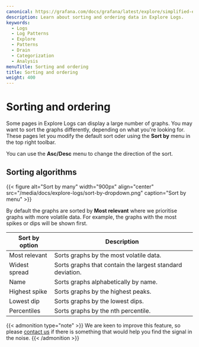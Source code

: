 ```yaml
---
canonical: https://grafana.com/docs/grafana/latest/explore/simplified-exploration/logs/ordering/
description: Learn about sorting and ordering data in Explore Logs.
keywords:
  - Logs
  - Log Patterns
  - Explore
  - Patterns
  - Drain
  - Categorization
  - Analysis
menuTitle: Sorting and ordering
title: Sorting and ordering
weight: 400
---
```


# Sorting and ordering

Some pages in Explore Logs can display a large number of graphs. You may want to sort the graphs differently, depending on what you're looking for. These pages let you modify the default sort oder using the **Sort by** menu in the top right toolbar.

You can use the **Asc/Desc** menu to change the direction of the sort.

## Sorting algorithms

{{< figure alt="Sort by many" width="900px" align="center" src="/media/docs/explore-logs/sort-by-dropdown.png" caption="Sort by menu" >}}

By default the graphs are sorted by **Most relevant** where we prioritise graphs with more volatile data. For example, the graphs with the most spikes or dips will be shown first.

| Sort by option | Description                                               |
| -------------- | --------------------------------------------------------- |
| Most relevant  | Sorts graphs by the most volatile data.                   |
| Widest spread  | Sorts graphs that contain the largest standard deviation. |
| Name           | Sorts graphs alphabetically by name.                      |
| Highest spike  | Sorts graphs by the highest peaks.                        |
| Lowest dip     | Sorts graphs by the lowest dips.                          |
| Percentiles    | Sorts graphs by the nth percentile.                       |

{{< admonition type="note" >}}
We are keen to improve this feature, so please [contact us](https://forms.gle/1sYWCTPvD72T1dPH9) if there is something that would help you find the signal in the noise.
{{< /admonition >}}
